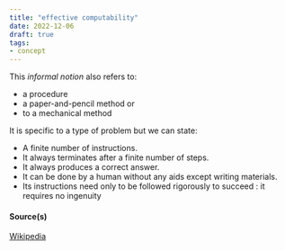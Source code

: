 ```yaml
---
title: "effective computability"
date: 2022-12-06
draft: true
tags:
- concept
---
```



This *informal notion* also refers to: 
- a procedure 
- a paper-and-pencil method or 
- to a mechanical method 

It is specific to a type of problem but we can state:

- A finite number of instructions.
- It always terminates after a finite number of steps.
- It always produces a correct answer.
- It can be done by a human without any aids except writing materials.
- Its instructions need only to be followed rigorously to succeed : it requires no ingenuity

#### Source(s)

[Wikipedia](https://en.wikipedia.org/wiki/Effective_method)
